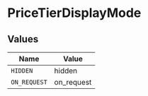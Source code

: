 # PriceTierDisplayMode


## Values

| Name         | Value        |
| ------------ | ------------ |
| `HIDDEN`     | hidden       |
| `ON_REQUEST` | on_request   |
